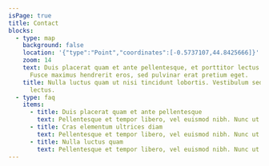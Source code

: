 ```yaml
---
isPage: true
title: Contact
blocks:
  - type: map
    background: false
    location: '{"type":"Point","coordinates":[-0.5737107,44.8425666]}'
    zoom: 14
    text: Duis placerat quam et ante pellentesque, et porttitor lectus sollicitudin.
      Fusce maximus hendrerit eros, sed pulvinar erat pretium eget.
    title: Nulla luctus quam ut nisi tincidunt lobortis. Vestibulum sed bibendum
      lectus.
  - type: faq
    items:
      - title: Duis placerat quam et ante pellentesque
        text: Pellentesque et tempor libero, vel euismod nibh. Nunc ut ornare ex, ut hendrerit nunc. Ut lobortis nec sapien sed ultrices. Morbi ut dolor sit amet ligula congue ultrices at ut nisl. Sed vitae, ultricies bibendum leo. Aenean bibendum vulputate facilisis.
      - title: Cras elementum ultrices diam
        text: Pellentesque et tempor libero, vel euismod nibh. Nunc ut ornare ex, ut hendrerit nunc. Ut lobortis nec sapien sed ultrices. Morbi ut dolor sit amet ligula congue ultrices at ut nisl. Sed vitae, ultricies bibendum leo. Aenean bibendum vulputate facilisis.
      - title: Nulla luctus quam
        text: Pellentesque et tempor libero, vel euismod nibh. Nunc ut ornare ex, ut hendrerit nunc. Ut lobortis nec sapien sed ultrices. Morbi ut dolor sit amet ligula congue ultrices at ut nisl. Sed vitae, ultricies bibendum leo. Aenean bibendum vulputate facilisis.
---
```

